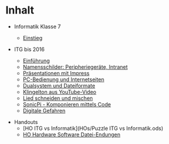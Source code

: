 # Inhalt
* Informatik Klasse 7
    * [Einstieg](Einstieg.md)

* ITG bis 2016
    * [Einführung](README.md)
    * [Namensschilder: Peripheriegeräte, Intranet](Klasse_7/01_Namensschilder_Peripheriegeraete_Intranet.md)
    * [Präsentationen mit Impress](Klasse_7/02_Praesentationen_mit_Impress.md)
    * [PC-Bedienung und Internetseiten](Klasse_7/03_PC-Bedienung_Internetseiten.md)
    * [Dualsystem und Dateiformate](Klasse_7/04_Dualsystem_Dateien.md)
    * [Klingelton aus YouTube-Video](Klasse_7/05_Klingelton_aus_YouTube-Video.md)
    * [Lied schneiden und mischen](Klasse_7/06_Lied_schneiden_und_mischen.md)
    * [SonicPi - Komponieren mittels Code](Klasse_7/07_SonicPi.md)
    * [Digitale Gefahren](Klasse_7/08_Digitale_Gefahren.md)

+ Handouts
    + [HO ITG vs Informatik](HOs/Puzzle ITG vs Informatik.ods)
    + [HO Hardware Software Datei-Endungen](Klasse_7/HO_Hardware_Software_Datei-Endungen.md)
